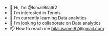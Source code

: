 - 👋 Hi, I’m @IsmailBilal92
- 👀 I’m interested in Tennis
- 🌱 I’m currently learning Data analytics 
- 💞️ I’m looking to collaborate on Data analytics
- 📫 How to reach me bilal.isamel92@gmail.com

<!---
IsmailBilal92/IsmailBilal92 is a ✨ special ✨ repository because its `README.md` (this file) appears on your GitHub profile.
You can click the Preview link to take a look at your changes.
--->
